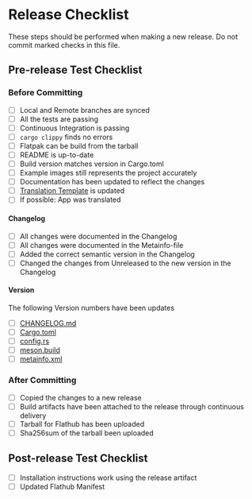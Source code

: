 # Release Checklist

These steps should be performed when making a new release. Do not commit marked checks in this file.

## Pre-release Test Checklist

### Before Committing

- [ ] Local and Remote branches are synced
- [ ] All the tests are passing
- [ ] Continuous Integration is passing
- [ ] `cargo clippy` finds no errors
- [ ] Flatpak can be build from the tarball
- [ ] README is up-to-date
- [ ] Build version matches version in Cargo.toml
- [ ] Example images still represents the project accurately
- [ ] Documentation has been updated to reflect the changes
- [ ] [Translation Template](po/Eyedropper.pot) is updated
- [ ] If possible: App was translated

#### Changelog

- [ ] All changes were documented in the Changelog
- [ ] All changes were documented in the Metainfo-file
- [ ] Added the correct semantic version in the Changelog
- [ ] Changed the changes from Unreleased to the new version in the Changelog

#### Version

The following Version numbers have been updates

- [ ] [CHANGELOG.md](CHANGELOG.md)
- [ ] [Cargo.toml](Cargo.toml)
- [ ] [config.rs](src/config.rs)
- [ ] [meson.build](meson.build)
- [ ] [metainfo.xml](data/com.github.finefindus.eyedropper.metainfo.xml.in.in)

### After Committing

- [ ] Copied the changes to a new release
- [ ] Build artifacts have been attached to the release through continuous delivery
- [ ] Tarball for Flathub has been uploaded
- [ ] Sha256sum of the tarball been uploaded

## Post-release Test Checklist

- [ ] Installation instructions work using the release artifact
- [ ] Updated Flathub Manifest
